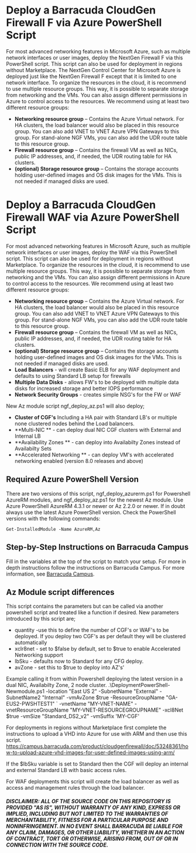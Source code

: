 # Deploy a Barracuda CloudGen Firewall F via Azure PowerShell Script
For most advanced networking features in Microsoft Azure, such as multiple network interfaces or user images, deploy the NextGen Firewall F via this PowerShell script. This script can also be used for deployment in regions without Marketplace.
The NextGen Control Center for Microsoft Azure is deployed just like the NextGen Firewall F except that it is limited to one network interface. 
To organize the resources in the cloud, it is recommend to use multiple resource groups. This way, it is possible to separate storage from networking and the VMs. You can also assign different permissions in Azure to control access to the resources. We recommend using at least two different resource groups:

* **Networking resource group** – Contains the Azure Virtual network. For HA clusters, the load balancer would also be placed in this resource group. You can also add VNET to VNET Azure VPN Gateways to this group. For stand-alone NGF VMs, you can also add the UDR route table to this resource group.
* **Firewall resource group** – Contains the firewall VM as well as NICs, public IP addresses, and, if needed, the UDR routing table for HA clusters.
* **(optional) Storage resource group** – Contains the storage accounts holding user-defined images and OS disk images for the VMs. This is not needed if managed disks are used.

# Deploy a Barracuda CloudGen Firewall WAF via Azure PowerShell Script
For most advanced networking features in Microsoft Azure, such as multiple network interfaces or user images, deploy the WAF via this PowerShell script. This script can also be used for deployment in regions without Marketplace.
To organize the resources in the cloud, it is recommend to use multiple resource groups. This way, it is possible to separate storage from networking and the VMs. You can also assign different permissions in Azure to control access to the resources. We recommend using at least two different resource groups:

* **Networking resource group** – Contains the Azure Virtual network. For HA clusters, the load balancer would also be placed in this resource group. You can also add VNET to VNET Azure VPN Gateways to this group. For stand-alone NGF VMs, you can also add the UDR route table to this resource group.
* **Firewall resource group** – Contains the firewall VM as well as NICs, public IP addresses, and, if needed, the UDR routing table for HA clusters.
* **(optional) Storage resource group** – Contains the storage accounts holding user-defined images and OS disk images for the VMs. This is not needed if managed disks are used.
* **Load Balancers** - will create Basic ELB for any WAF deployment and defaults to using Standard LB setup for firewalls
* **Multiple Data Disks** - allows FW's to be deployed with multiple data disks for increased storage and better IOPS performance
* **Network Security Groups** - creates simple NSG's for the FW or WAF

New Az module script ngf_deploy_az.ps1 will also deploy;
* **Cluster of CGF's** Including a HA pair with Standard LB's or multiple none clustered nodes behind the Load balancers. 
* **Multi-NIC ** - can deploy dual NIC CGF clusters with External and Internal LB
* **Availability Zones ** - can deploy into Availabilty Zones instead of Availabilty Sets
* **Accelerated Networking ** - can deploy VM's with accelerated networking enabled (version 8.0 releases and above)


## Required Azure PowerShell Version
There are two versions of this script, ngf_deploy_azurerm.ps1 for Powershell AzureRM modules, and ngf_deploy_az.ps1 for the newest Az module.
Use Azure PowerShell AzureRM 4.3.1 or newer or Az 2.2.0 or newer. If in doubt always use the latest Azure PowerShell version.
Check the PowerShell versions with the following commands:
```
Get-InstalledModule -Name AzureRM,Az
```
## Step-by-Step Instructions on Barracuda Campus
Fill in the variables at the top of the script to match your setup. For more in depth instructions follow the instructions on Barracuda Campus.
For more information, see [Barracuda Campus](https://campus.barracuda.com/product/nextgenfirewallf/doc/53248363/how-to-deploy-an-f-series-firewall-in-microsoft-azure-using-powershell-and-arm/).

## Az Module script differences
This script contains the parameters but can be called via another powershell script and treated like a function if desired. New parameters introduced by this script are;
- quantity -use this to define the number of CGF's or WAF's to be deployed. If you deploy two CGF's as per default they will be clustered automatically
- xclr8net - set to $false by default, set to $true to enable Accelerated Networking support
- lbSku - defaults now to Standard for any CFG deploy.
- avZone - set this to $true to deploy into AZ's'

Example calling it from within Powershell deploying the latest version in a dual NIC, Availabilty Zone, 2 node cluster.
	.\DeploymentPowerShell-Newmodule.ps1 -location "East US 2" -SubnetName "External" -SubnetName2 "Internal" -vmAvZone $true -ResourceGroupName "GA-EUS2-PWSHTEST1" `
 -vnetName "MY-VNET-NAME" -vnetResourceGroupName "MY-VNET-RESOURCEGROUPNAME" -xcl8Net $true -vmSize "Standard_DS2_v2" -vmSuffix 'MY-CGF' 

For deployments in regions without Marketplace first complete the instructions to upload a VHD into Azure for use with ARM and then use this script.
https://campus.barracuda.com/product/cloudgenfirewall/doc/53248361/how-to-upload-azure-vhd-images-for-user-defined-images-using-arm/

If the $lbSku variable is set to Standard then the CGF will deploy an internal and external Standard LB with basic access rules.

For WAF deployments this script will create the load balancer as well as access and management rules through the load balancer. 

##### DISCLAIMER: ALL OF THE SOURCE CODE ON THIS REPOSITORY IS PROVIDED "AS IS", WITHOUT WARRANTY OF ANY KIND, EXPRESS OR IMPLIED, INCLUDING BUT NOT LIMITED TO THE WARRANTIES OF MERCHANTABILITY, FITNESS FOR A PARTICULAR PURPOSE AND NONINFRINGEMENT. IN NO EVENT SHALL BARRACUDA BE LIABLE FOR ANY CLAIM, DAMAGES, OR OTHER LIABILITY, WHETHER IN AN ACTION OF CONTRACT, TORT OR OTHERWISE, ARISING FROM, OUT OF OR IN CONNECTION WITH THE SOURCE CODE. #####
